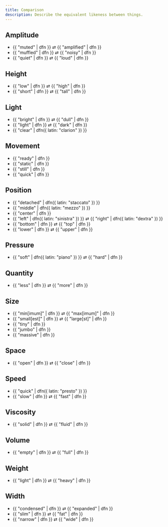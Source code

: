 ```yaml
---
title: Comparison
description: Describe the equivalent likeness between things.
---
```


## Amplitude

* {{ "muted" | dfn }} ⇄ {{ "amplified" | dfn }}
* {{ "muffled" | dfn }} ⇄ {{ "noisy" | dfn }}
* {{ "quiet" | dfn }} ⇄ {{ "loud" | dfn }}

## Height

* {{ "low" | dfn }} ⇄ {{ "high" | dfn }}
* {{ "short" | dfn }} ⇄ {{ "tall" | dfn }}

## Light

* {{ "bright" | dfn }} ⇄ {{ "dull" | dfn }}
* {{ "light" | dfn }} ⇄ {{ "dark" | dfn }}
* {{ "clear" | dfn({ latin: "clarion" }) }}

## Movement

* {{ "ready" | dfn }}
* {{ "static" | dfn }}
* {{ "still" | dfn }}
* {{ "quick" | dfn }}

## Position

* {{ "detached" | dfn({ latin: "staccato" }) }}
* {{ "middle" | dfn({ latin: "mezzo" }) }}
* {{ "center" | dfn }}
* {{ "left" | dfn({ latin: "sinistra" }) }} ⇄ {{ "right" | dfn({ latin: "dextra" }) }}
* {{ "bottom" | dfn }} ⇄ {{ "top" | dfn }}
* {{ "lower" | dfn }} ⇄ {{ "upper" | dfn }}

## Pressure

* {{ "soft" | dfn({ latin: "piano" }) }} ⇄ {{ "hard" | dfn }}

## Quantity

* {{ "less" | dfn }} ⇄ {{ "more" | dfn }}

## Size

* {{ "min[imum]" | dfn }} ⇄ {{ "max[imum]" | dfn }}
* {{ "small[est]" | dfn }} ⇄ {{ "large[st]" | dfn }}
* {{ "tiny" | dfn }}
* {{ "jumbo" | dfn }}
* {{ "massive" | dfn }}

## Space

* {{ "open" | dfn }} ⇄ {{ "close" | dfn }}

## Speed

* {{ "quick" | dfn({ latin: "presto" }) }}
* {{ "slow" | dfn }} ⇄ {{ "fast" | dfn }}

## Viscosity

* {{ "solid" | dfn }} ⇄ {{ "fluid" | dfn }}

## Volume

* {{ "empty" | dfn }} ⇄ {{ "full" | dfn }}

## Weight

* {{ "light" | dfn }} ⇄ {{ "heavy" | dfn }}

## Width

* {{ "condensed" | dfn }} ⇄ {{ "expanded" | dfn }}
* {{ "slim" | dfn }} ⇄ {{ "fat" | dfn }}
* {{ "narrow" | dfn }} ⇄ {{ "wide" | dfn }}
